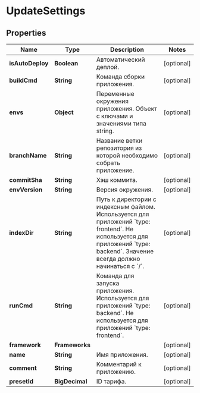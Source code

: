 

# UpdateSettings


## Properties

| Name | Type | Description | Notes |
|------------ | ------------- | ------------- | -------------|
|**isAutoDeploy** | **Boolean** | Автоматический деплой. |  [optional] |
|**buildCmd** | **String** | Команда сборки приложения. |  [optional] |
|**envs** | **Object** | Переменные окружения приложения. Объект с ключами и значениями типа string. |  [optional] |
|**branchName** | **String** | Название ветки репозитория из которой необходимо собрать приложение. |  [optional] |
|**commitSha** | **String** | Хэш коммита. |  [optional] |
|**envVersion** | **String** | Версия окружения. |  [optional] |
|**indexDir** | **String** | Путь к директории с индексным файлом. Используется для приложений &#x60;type: frontend&#x60;. Не используется для приложений &#x60;type: backend&#x60;. Значение всегда должно начинаться с &#x60;/&#x60;. |  [optional] |
|**runCmd** | **String** | Команда для запуска приложения. Используется для приложений &#x60;type: backend&#x60;. Не используется для приложений &#x60;type: frontend&#x60;. |  [optional] |
|**framework** | **Frameworks** |  |  [optional] |
|**name** | **String** | Имя приложения. |  [optional] |
|**comment** | **String** | Комментарий к приложению. |  [optional] |
|**presetId** | **BigDecimal** | ID тарифа. |  [optional] |



